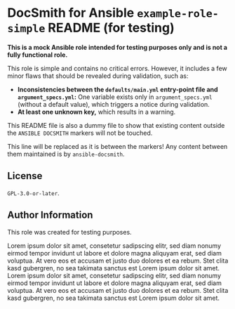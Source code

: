 # DocSmith for Ansible `example-role-simple` README (for testing)

**This is a mock Ansible role intended for testing purposes only and is not a fully functional role.**

This role is simple and contains no critical errors. However, it includes a few minor flaws that should be revealed during validation, such as:

* **Inconsistencies between the `defaults/main.yml` entry-point file and `argument_specs.yml`:** One variable exists only in `argument_specs.yml` (without a default value), which triggers a notice during validation.
* **At least one unknown key,** which results in a warning.

This README file is also a dummy file to show that existing content outside the `ANSIBLE DOCSMITH` markers will not be touched.

<!-- ANSIBLE DOCSMITH MAIN START -->
This line will be replaced as it is between the markers! Any content between them maintained is by `ansible-docsmith`.
<!-- ANSIBLE DOCSMITH MAIN END -->

## License

`GPL-3.0-or-later`.


## Author Information

This role was created for testing purposes.

Lorem ipsum dolor sit amet, consetetur sadipscing elitr, sed diam nonumy eirmod tempor invidunt ut labore et dolore magna aliquyam erat, sed diam voluptua. At vero eos et accusam et justo duo dolores et ea rebum. Stet clita kasd gubergren, no sea takimata sanctus est Lorem ipsum dolor sit amet. Lorem ipsum dolor sit amet, consetetur sadipscing elitr, sed diam nonumy eirmod tempor invidunt ut labore et dolore magna aliquyam erat, sed diam voluptua. At vero eos et accusam et justo duo dolores et ea rebum. Stet clita kasd gubergren, no sea takimata sanctus est Lorem ipsum dolor sit amet.
